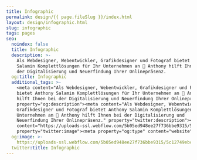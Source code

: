 ```yaml
---
title: Infographic
permalink: design/{{ page.fileSlug }}/index.html
layout: design/infographic.html
slug: infographic
tags: pages
seo:
  noindex: false
  title: Infographic
  description: >-
    Als Webdesigner, Webentwickler, Grafikdesigner und Fotograf bietet Anthony
    Salamin Komplettlösungen für Ihr Unternehmen an 🚀 Anthony hilft Ihnen bei
    der Digitalisierung und Neuerfindung Ihrer Onlinepräsenz.
  og:title: Infographic
  additional_tags: >-
    <meta content="Als Webdesigner, Webentwickler, Grafikdesigner und Fotograf
    bietet Anthony Salamin Komplettlösungen für Ihr Unternehmen an 🚀 Anthony
    hilft Ihnen bei der Digitalisierung und Neuerfindung Ihrer Onlinepräsenz."
    property="og:description"><meta content="Als Webdesigner, Webentwickler,
    Grafikdesigner und Fotograf bietet Anthony Salamin Komplettlösungen für Ihr
    Unternehmen an 🚀 Anthony hilft Ihnen bei der Digitalisierung und
    Neuerfindung Ihrer Onlinepräsenz." property="twitter:description"><meta
    content="https://uploads-ssl.webflow.com/5b05ed948ee27f736bbe9315/5c12749ebcb241822bc6c757_open-graph.jpg"
    property="twitter:image"><meta property="og:type" content="website">
  og:image: >-
    https://uploads-ssl.webflow.com/5b05ed948ee27f736bbe9315/5c12749ebcb241822bc6c757_open-graph.jpg
  twitter:title: Infographic
---
```



